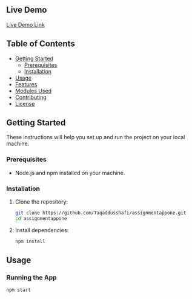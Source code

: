 

## Live Demo

[Live Demo Link](https://steady-tartufo-8602df.netlify.app/)

## Table of Contents

- [Getting Started](#getting-started)
  - [Prerequisites](#prerequisites)
  - [Installation](#installation)
- [Usage](#usage)
- [Features](#features)
- [Modules Used](#modules-used)
- [Contributing](#contributing)
- [License](#license)

## Getting Started

These instructions will help you set up and run the project on your local machine.

### Prerequisites

- Node.js and npm installed on your machine.

### Installation

1. Clone the repository:

    ```bash
    git clone https://github.com/Taqaddusshafi/assignmentappone.git
    cd assignmentappone
    ```

2. Install dependencies:

    ```bash
    npm install
    ```

## Usage

### Running the App

```bash
npm start
